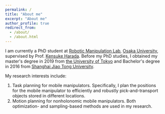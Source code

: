 ```yaml
---
permalink: /
title: "About me"
excerpt: "About me"
author_profile: true
redirect_from: 
  - /about/
  - /about.html
---
```


I am currently a PhD student at [Robotic Manipulation Lab]("https://www.roboticmanipulation.org/"), [Osaka University]("https://www.osaka-u.ac.jp/en"), supervised by Prof. [Kensuke Harada]("http://www.hlab.sys.es.osaka-u.ac.jp/people/harada/"). Before my PhD studies, I obtained my master's degree in 2019 from [the University of Tokyo]("https://www.u-tokyo.ac.jp/en/") and Bachelor's degree in 2016 from [Shanghai Jiao Tong University]("http://en.sjtu.edu.cn/").

My research interests include: 
1. Task planning for mobile manipulators. Specifically, I plan the positions for the mobile manipulator to efficiently and robustly pick-and-transport objects stored in different locations.
2. Motion planning for nonholonomic mobile manipulators. Both optimization- and sampling-based methods are used in my research.
